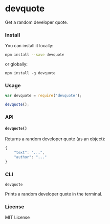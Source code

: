 devquote
========

Get a random developer quote.


### Install

You can install it locally:

```bash
npm install --save devquote
```

or globally:


```
npm install -g devquote
```


### Usage

```javascript
var devquote = require('devquote');

devquote();
```


### API

#### `devquote()`

Returns a random developer quote (as an object):

```javascript
{
    "text": "...",
    "author": "..."
}
```


### CLI

```bash
devquote
```

Prints a random developer quote in the terminal.


### License

MIT License
